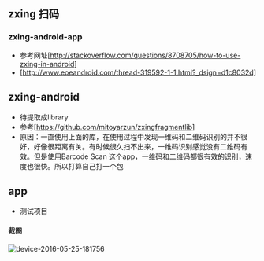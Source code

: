 ## zxing 扫码

### zxing-android-app

- 参考网址[http://stackoverflow.com/questions/8708705/how-to-use-zxing-in-android]
- [http://www.eoeandroid.com/thread-319592-1-1.html?_dsign=d1c8032d]

## zxing-android

- 待提取成library 
- 参考[https://github.com/mitoyarzun/zxingfragmentlib]
- 原因：一直使用上面的库，在使用过程中发现一维码和二维码识别的并不很好，好像很距离有关。有时候很久扫不出来，一维码识别感觉没有二维码有效。但是使用Barcode Scan 这个app，一维码和二维码都很有效的识别，速度也很快。所以打算自己打一个包

## app

- 测试项目

#### 截图

 ![device-2016-05-25-181756](screenshots\device-2016-05-25-181756.png)
